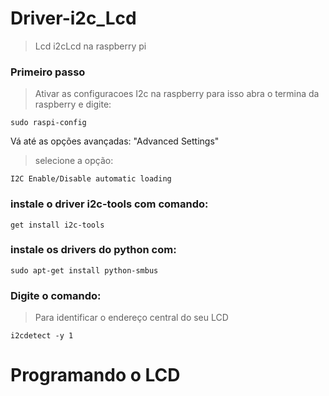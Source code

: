 # Driver-i2c_Lcd
> Lcd i2cLcd na raspberry pi
### Primeiro passo
> Ativar as configuracoes I2c na raspberry
para isso abra o termina da raspberry e digite:
```shell
sudo raspi-config
```
Vá até as opções avançadas: "Advanced Settings"
> selecione a opção:
```shell
I2C Enable/Disable automatic loading
```
### instale o driver i2c-tools com comando:
```shell
get install i2c-tools
```
### instale os drivers do python com:
```shell
sudo apt-get install python-smbus
```
### Digite o comando:
> Para identificar o endereço central do seu LCD
```shell 
i2cdetect -y 1
```
# Programando o LCD 

